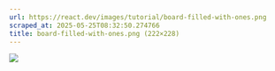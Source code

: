 ```yaml
---
url: https://react.dev/images/tutorial/board-filled-with-ones.png
scraped_at: 2025-05-25T08:32:50.274766
title: board-filled-with-ones.png (222×228)
---
```


![](https://react.dev/images/tutorial/board-filled-with-ones.png)

